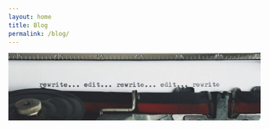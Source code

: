 ```yaml
---
layout: home
title: Blog
permalink: /blog/
---
```

![blog-banner](https://raw.githubusercontent.com/jordantrujillo/jordantrujillo.github.io/main/images/blog-banner.jpg "blog-banner")